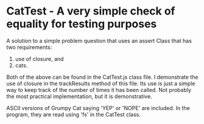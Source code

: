# CatTest - A very simple check of equality for testing purposes

A solution to a simple problem question that uses an assert Class that has two requirements: 
  1. use of closure, and
  2. cats.
  
Both of the above can be found in the CatTest.js class file. I demonstrate the use of closure in the trackResults method of this file. Its use is just a simple way to keep track of the number of times it has been called. Not probably the most practical implementation, but it is demonstrative.

ASCII versions of Grumpy Cat saying 'YEP' or 'NOPE' are included. In the program, they are read using 'fs' in the CatTest class.
